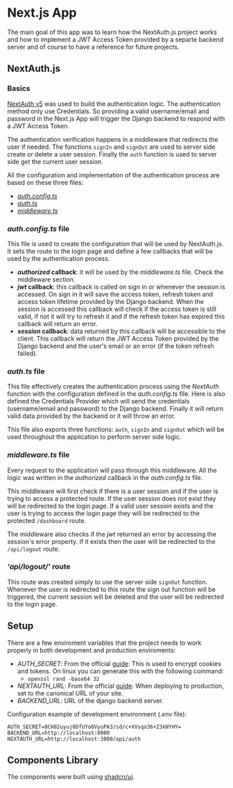 # Next.js App

The main goal of this app was to learn how the NextAuth.js project works and how to implement a JWT Access Token provided by a separte backend server and of course to have a reference for future projects.

## NextAuth.js

### Basics

[NextAuth v5](https://authjs.dev/) was used to build the authentication logic. The authentication method only use Credentials. So providing a valid username/email and password in the Next.js App will trigger the Django backend to respond with a JWT Access Token.

The authentication verification happens in a middleware that redirects the user if needed. The functions `signIn` and `signOut` are used to server side create or delete a user session. Finally the `auth` function is used to server side get the current user session.

All the configuration and implementation of the authentication process are based on these three files:

- [_auth.config.ts_](/next_frontend/src/auth.config.ts)
- [_auth.ts_](/next_frontend/src/auth.ts)
- [_middleware.ts_](/next_frontend/src/middleware.ts)

### _auth.config.ts_ file

This file is used to create the configuration that will be used by NextAuth.js. It sets the route to the login page and define a few callbacks that will be used by the authentication process.

- **_authorized_ callback**: it will be used by the _middleware.ts_ file. Check the middleware section.
- **_jwt_ callback**: this callback is called on sign in or whenever the session is accessed. On sign in it will save the access token, refresh token and access token lifetime provided by the Django backend. When the session is accessed this callback will check if the access token is still valid, if not it will try to refresh it and if the refresh token has expired this callback will return an error.
- **_session_ callback**: data returned by this callback will be accessible to the client. This callback will return the JWT Access Token provided by the Django backend and the user's email or an error (if the token refresh failed).

### _auth.ts_ file

This file effectively creates the authentication process using the _NextAuth_ function with the configuration defined in the _auth.config.ts_ file. Here is also defined the Credentials Provider which will send the credentials (username/email and password) to the Django backend. Finally it will return valid data provided by the backend or it will throw an error.

This file also exports three functions: `auth`, `signIn` and `signOut` which will be used throughout the application to perform server side logic.

### _middleware.ts_ file

Every request to the application will pass through this middleware. All the logic was written in the _authorized_ callback in the _auth.config.ts_ file.

This middleware will first check if there is a user session and if the user is trying to access a protected route. If the user session does not exist they will be redirected to the login page. If a valid user session exists and the user is trying to access the login page they will be redirected to the protected `/dashboard` route.

The middleware also checks if the _jwt_ returned an error by accessing the session's error property. If it exists then the user will be redirected to the `/api/logout` route.

### _'api/logout/'_ route

This route was created simply to use the server side `signOut` function. Whenever the user is redirected to this route the sign out function will be triggered, the current session will be deleted and the user will be redirected to the login page.

## Setup

There are a few enviroment variables that the project needs to work properly in both development and production enviroments:

- _AUTH_SECRET_: From the official [guide](https://authjs.dev/getting-started/deployment): This is used to encrypt cookies and tokens. On linux you can generate this with the following command:
  - `openssl rand -base64 32`
- _NEXTAUTH_URL_: From the official [guide](https://authjs.dev/getting-started/deployment): When deploying to production, set to the canonical URL of your site.
- _BACKEND_URL_: URL of the django backend server.

Configuration example of development environment (_.env_ file):

```
AUTH_SECRET=8CH82uyuj0DfUYoOVyuPA3/sd/c+XVsqo36+Z3kNYHY=
BACKEND_URL=http://localhost:8000
NEXTAUTH_URL=http://localhost:3000/api/auth
```

## Components Library

The components were built using [shadcn/ui](https://ui.shadcn.com/).
